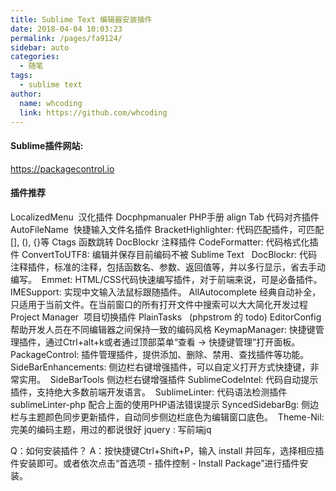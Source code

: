 ```yaml
---
title: Sublime Text 编辑器安装插件
date: 2018-04-04 10:03:23
permalink: /pages/fa9124/
sidebar: auto
categories:
  - 随笔
tags:
  - sublime text
author: 
  name: whcoding
  link: https://github.com/whcoding
---
```


#### Sublime插件网站: 
https://packagecontrol.io
#### 插件推荐
Localized​Menu  汉化插件
Docphpmanualer PHP手册
align Tab 代码对齐插件
AutoFileName  快捷输入文件名插件
BracketHighlighter: 代码匹配插件，可匹配[], (), {}等
Ctags 函数跳转
Doc​Blockr 注释插件
CodeFormatter: 代码格式化插件
ConvertToUTF8: 编辑并保存目前编码不被 Sublime Text  
DocBlockr: 代码注释插件，标准的注释，包括函数名、参数、返回值等，并以多行显示，省去手动编写。 
Emmet: HTML/CSS代码快速编写插件，对于前端来说，可是必备插件。 
IMESupport: 实现中文输入法鼠标跟随插件。
AllAutocomplete 经典自动补全，只适用于当前文件。在当前窗口的所有打开文件中搜索可以大大简化开发过程
Project Manager  项目切换插件
Plain​Tasks   (phpstrom 的 todo)
EditorConfig帮助开发人员在不同编辑器之间保持一致的编码风格
KeymapManager: 快捷键管理插件，通过Ctrl+alt+k或者通过顶部菜单“查看 -> 快捷键管理”打开面板。 
PackageControl: 插件管理插件，提供添加、删除、禁用、查找插件等功能。 
SideBarEnhancements: 侧边栏右键增强插件，可以自定义打开方式快捷键，非常实用。 
Side​Bar​Tools 侧边栏右键增强插件
SublimeCodeIntel: 代码自动提示插件，支持绝大多数前端开发语言。 
SublimeLinter: 代码语法检测插件 
sublimeLinter-php 配合上面的使用PHP语法错误提示
SyncedSidebarBg: 侧边栏与主题颜色同步更新插件，自动同步侧边栏底色为编辑窗口底色。 
Theme-Nil: 完美的编码主题，用过的都说很好
jquery   : 写前端jq

Q：如何安装插件？
A：按快捷键Ctrl+Shift+P，输入 install 并回车，选择相应插件安装即可。或者依次点击“首选项 - 插件控制 - Install Package”进行插件安装。